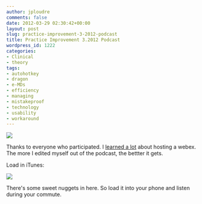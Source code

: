 ```yaml
---
author: jploudre
comments: false
date: 2012-03-29 02:30:42+00:00
layout: post
slug: practice-improvement-3-2012-podcast
title: Practice Improvement 3.2012 Podcast
wordpress_id: 1222
categories:
- Clinical
- theory
tags:
- autohotkey
- dragon
- e-MDs
- efficiency
- managing
- mistakeproof
- technology
- usability
- workaround
---
```


![](http://unchart.com/wp-content/uploads/2012/03/practice-improvement-podcast.png)

Thanks to everyone who participated. I [learned a lot](http://unchart.com/2012/lessons-from-hosting-my-first-webex/) about hosting a webex. The more I edited myself out of the podcast, the bettter it gets.

Load in iTunes:

[![](http://unchart.com/wp-content/uploads/2012/03/Screen-Shot-2012-03-26-at-6.41.42-AM1.png)](http://itunes.apple.com/us/podcast/unchart/id514823962 )

There's some sweet nuggets in here. So load it into your phone and listen during your commute.



